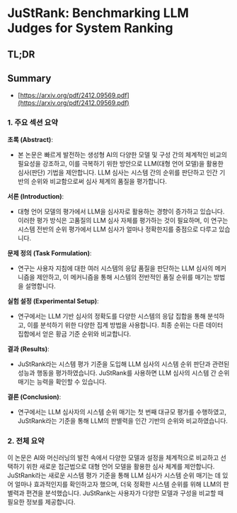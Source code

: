 # JuStRank: Benchmarking LLM Judges for System Ranking
## TL;DR
## Summary
- [https://arxiv.org/pdf/2412.09569.pdf](https://arxiv.org/pdf/2412.09569.pdf)

### 1. 주요 섹션 요약

**초록 (Abstract)**:
- 본 논문은 빠르게 발전하는 생성형 AI의 다양한 모델 및 구성 간의 체계적인 비교의 필요성을 강조하고, 이를 극복하기 위한 방안으로 LLM(대형 언어 모델)을 활용한 심사(판단) 기법을 제안합니다. LLM 심사는 시스템 간의 순위를 판단하고 인간 기반의 순위와 비교함으로써 심사 체계의 품질을 평가합니다.

**서론 (Introduction)**:
- 대형 언어 모델의 평가에서 LLM을 심사자로 활용하는 경향이 증가하고 있습니다. 이러한 평가 방식은 고품질의 LLM 심사 자체를 평가하는 것이 필요하며, 이 연구는 시스템 전반의 순위 평가에서 LLM 심사가 얼마나 정확한지를 중점으로 다루고 있습니다.

**문제 정의 (Task Formulation)**:
- 연구는 사용자 지침에 대한 여러 시스템의 응답 품질을 판단하는 LLM 심사의 메커니즘을 제안하고, 이 메커니즘을 통해 시스템의 전반적인 품질 순위를 매기는 방법을 설명합니다.

**실험 설정 (Experimental Setup)**:
- 연구에서는 LLM 기반 심사의 정확도를 다양한 시스템의 응답 집합을 통해 분석하고, 이를 분석하기 위한 다양한 집계 방법을 사용합니다. 최종 순위는 다른 데이터 집합에서 얻은 황금 기준 순위와 비교합니다.

**결과 (Results)**:
- JuStRank라는 시스템 평가 기준을 도입해 LLM 심사의 시스템 순위 판단과 관련된 성능과 행동을 평가하였습니다. JuStRank를 사용하면 LLM 심사의 시스템 간 순위 매기는 능력을 확인할 수 있습니다.

**결론 (Conclusion)**:
- 연구에서는 LLM 심사자의 시스템 순위 매기는 첫 번째 대규모 평가를 수행하였고, JuStRank라는 기준을 통해 LLM의 판별력을 인간 기반의 순위와 비교하였습니다.

### 2. 전체 요약

이 논문은 AI와 머신러닝의 발전 속에서 다양한 모델과 설정을 체계적으로 비교하고 선택하기 위한 새로운 접근법으로 대형 언어 모델을 활용한 심사 체계를 제안합니다. JuStRank라는 새로운 시스템 평가 기준을 통해 LLM 심사가 시스템 순위 매기는 데 있어 얼마나 효과적인지를 확인하고자 했으며, 더욱 정확한 시스템 순위를 위해 LLM의 판별력과 편견을 분석했습니다. JuStRank는 사용자가 다양한 모델과 구성을 비교할 때 필요한 정보를 제공합니다.